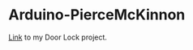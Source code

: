 # Arduino-PierceMcKinnon
[Link](https://github.com/PierceMckinnon/Arduino-PierceMcKinnon/tree/master/Door%20Lock) to my Door Lock project.  
